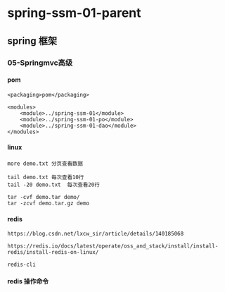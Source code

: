# spring-ssm-01-parent

## spring 框架

### 05-Springmvc高级

#### pom
```text
<packaging>pom</packaging>

<modules>
    <module>../spring-ssm-01</module>
    <module>../spring-ssm-01-po</module>
    <module>../spring-ssm-01-dao</module>
</modules>
```

#### linux
```text
more demo.txt 分页查看数据

tail demo.txt 每次查看10行
tail -20 demo.txt  每次查看20行

tar -cvf demo.tar demo/
tar -zcvf demo.tar.gz demo
```

#### redis
```text
https://blog.csdn.net/lxcw_sir/article/details/140185068

https://redis.io/docs/latest/operate/oss_and_stack/install/install-redis/install-redis-on-linux/

redis-cli
```

#### redis 操作命令
```text

```
